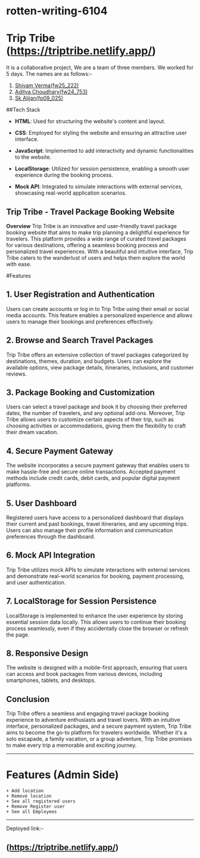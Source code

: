# rotten-writing-6104 

# Trip Tribe (https://triptribe.netlify.app/)

It is a collaborative project, We are a team of three members. We worked for 5 days. The names are as follows:-

1. [Shivam Verma(fw25_222)](https://github.com/shivamvr)
2. [Aditya Choudhary(fw24_753)](https://github.com/Aditya-Choudhary0)
3. [Sk Alijan(fp09_025)](https://github.com/SK-ALIJAN)

##Tech Stack

- **HTML**: Used for structuring the website's content and layout.
+  **CSS**: Employed for styling the website and ensuring an attractive user interface.
* **JavaScript**: Implemented to add interactivity and dynamic functionalities to the website.
- **LocalStorage**: Utilized for session persistence, enabling a smooth user experience during the booking process.
+ **Mock API**: Integrated to simulate interactions with external services, showcasing real-world application scenarios.

## Trip Tribe - Travel Package Booking Website

**Overview**
Trip Tribe is an innovative and user-friendly travel package booking website that aims to make trip planning a delightful experience for travelers. This platform provides a wide range of curated travel packages for various destinations, offering a seamless booking process and personalized travel experiences. With a beautiful and intuitive interface, Trip Tribe caters to the wanderlust of users and helps them explore the world with ease.

#Features

## 1. User Registration and Authentication
Users can create accounts or log in to Trip Tribe using their email or social media accounts. This feature enables a personalized experience and allows users to manage their bookings and preferences effectively.

## 2. Browse and Search Travel Packages
Trip Tribe offers an extensive collection of travel packages categorized by destinations, themes, duration, and budgets. Users can explore the available options, view package details, itineraries, inclusions, and customer reviews.

## 3. Package Booking and Customization
Users can select a travel package and book it by choosing their preferred dates, the number of travelers, and any optional add-ons. Moreover, Trip Tribe allows users to customize certain aspects of their trip, such as choosing activities or accommodations, giving them the flexibility to craft their dream vacation.

## 4. Secure Payment Gateway
The website incorporates a secure payment gateway that enables users to make hassle-free and secure online transactions. Accepted payment methods include credit cards, debit cards, and popular digital payment platforms.

## 5. User Dashboard
Registered users have access to a personalized dashboard that displays their current and past bookings, travel itineraries, and any upcoming trips. Users can also manage their profile information and communication preferences through the dashboard.

## 6. Mock API Integration
Trip Tribe utilizes mock APIs to simulate interactions with external services and demonstrate real-world scenarios for booking, payment processing, and user authentication.

## 7. LocalStorage for Session Persistence
LocalStorage is implemented to enhance the user experience by storing essential session data locally. This allows users to continue their booking process seamlessly, even if they accidentally close the browser or refresh the page.

## 8. Responsive Design
The website is designed with a mobile-first approach, ensuring that users can access and book packages from various devices, including smartphones, tablets, and desktops.

## Conclusion

Trip Tribe offers a seamless and engaging travel package booking experience to adventure enthusiasts and travel lovers. With an intuitive interface, personalized packages, and a secure payment system, Trip Tribe aims to become the go-to platform for travelers worldwide. Whether it's a solo escapade, a family vacation, or a group adventure, Trip Tribe promises to make every trip a memorable and exciting journey.


****************************************************************************************

# Features (Admin Side)
```
+ Add location
+ Remove location
+ See all registered users
+ Remove Register user
+ See all Employees 
```
*********************************************************************************************
Deployed link:-
##  (https://triptribe.netlify.app/)
